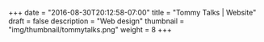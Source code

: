 +++
date = "2016-08-30T20:12:58-07:00"
title = "Tommy Talks | Website"
draft = false
description = "Web design"
thumbnail = "img/thumbnail/tommytalks.png"
weight = 8
+++
